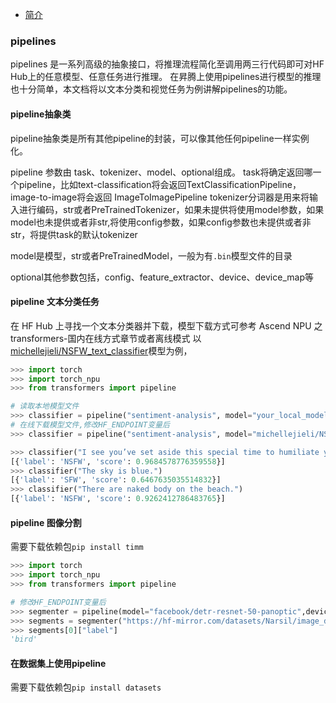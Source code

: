- [简介](#简介)

### pipelines

pipelines 是一系列高级的抽象接口，将推理流程简化至调用两三行代码即可对HF Hub上的任意模型、任意任务进行推理。
在昇腾上使用pipelines进行模型的推理也十分简单，本文档将以文本分类和视觉任务为例讲解pipelines的功能。

#### pipeline抽象类

pipeline抽象类是所有其他pipeline的封装，可以像其他任何pipeline一样实例化。

pipeline 参数由 task、tokenizer、model、optional组成。
task将确定返回哪一个pipeline，比如text-classification将会返回TextClassificationPipeline，image-to-image将会返回 ImageToImagePipeline
tokenizer分词器是用来将输入进行编码，str或者PreTrainedTokenizer，如果未提供将使用model参数，如果model也未提供或者非str,将使用config参数，如果config参数也未提供或者非str，将提供task的默认tokenizer

model是模型，str或者PreTrainedModel，一般为有`.bin`模型文件的目录

optional其他参数包括，config、feature_extractor、device、device_map等


#### pipeline 文本分类任务

在 HF Hub 上寻找一个文本分类器并下载，模型下载方式可参考 Ascend NPU 之 transformers-国内在线方式章节或者离线模式
以[michellejieli/NSFW_text_classifier](https://huggingface.co/michellejieli/NSFW_text_classifier?not-for-all-audiences=true)模型为例，

```python
>>> import torch
>>> import torch_npu
>>> from transformers import pipeline

# 读取本地模型文件
>>> classifier = pipeline("sentiment-analysis", model="your_local_model_save_dir", device="npu:0")
# 在线下载模型文件,修改HF_ENDPOINT变量后
>>> classifier = pipeline("sentiment-analysis", model="michellejieli/NSFW_text_classifier", device="npu:0")

>>> classifier("I see you’ve set aside this special time to humiliate yourself in public.")
[{'label': 'NSFW', 'score': 0.9684578776359558}]
>>> classifier("The sky is blue.")
[{'label': 'SFW', 'score': 0.6467635035514832}]
>>> classifier("There are naked body on the beach.")
[{'label': 'NSFW', 'score': 0.9262412786483765}]
```

#### pipeline 图像分割

需要下载依赖包`pip install timm`

```python
>>> import torch
>>> import torch_npu
>>> from transformers import pipeline

# 修改HF_ENDPOINT变量后
>>> segmenter = pipeline(model="facebook/detr-resnet-50-panoptic",device="npu:0")
>>> segments = segmenter("https://hf-mirror.com/datasets/Narsil/image_dummy/raw/main/parrots.png")
>>> segments[0]["label"]
'bird'
```

#### 在数据集上使用pipeline

需要下载依赖包`pip install datasets`

